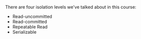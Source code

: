 

There are four isolation levels we've talked about in this course:

- Read-uncommitted
- Read-committed
- Repeatable Read
- Serializable